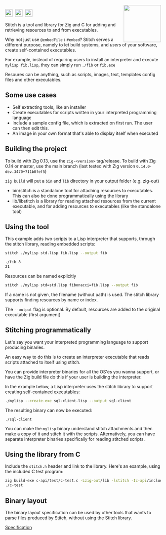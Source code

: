 <img align="right" height="120" src="https://user-images.githubusercontent.com/34946442/232327201-294224c2-8502-423b-b2cb-663ca88ccfc1.png">

<img src="https://user-images.githubusercontent.com/34946442/230613201-60de5adc-6304-4f18-84d9-d36bb46fdc1f.svg" width="24" height="24">&nbsp;
<img src="https://user-images.githubusercontent.com/34946442/230613198-ca5c938a-613b-412f-8d97-8ce8f19aeb1f.svg" width="24" height="24">&nbsp;
<img src="https://user-images.githubusercontent.com/34946442/230613203-858cb471-2859-4e6e-8ef9-61b03c36c085.svg" width="24" height="24">

Stitch is a tool and library for Zig and C for adding and retrieving resources to and from executables.

Why not just use `@embedFile` / `#embed`? Stitch serves a different purpose, namely to let build systems, and *users* of your software, create self-contained executables.

For example, instead of requiring users to install an interpreter and execute `mylisp fib.lisp`, they can simply run `./fib` or `fib.exe`

Resoures can be anything, such as scripts, images, text, templates config files and other executables.

## Some use cases
* Self extracting tools, like an installer
* Create executables for scripts written in your interpreted programming language
* Include a sample config file, which is extracted on first run. The user can then edit this.
* An image in your own format that's able to display itself when executed

## Building the project
To build with Zig 0.13, use the `zig-<version>` tag/release.
To build with Zig 0.14 or master, use the main branch (last tested with Zig version `0.14.0-dev.3470+711b0fef5`)

`zig build` will put a `bin` and `lib` directory in your output folder (e.g. zig-out)

* bin/stitch is a standalone tool for attaching resources to executables. This can also be done programmatically using the library
* lib/libstitch is a library for reading attached resources from the current executable, and for adding resources to executables (like the standalone tool)

## Using the tool

This example adds two scripts to a Lisp interpreter that supports, through the stitch library, reading embedded scripts:

```bash
stitch ./mylisp std.lisp fib.lisp --output fib

./fib 8
21
```

Resources can be named explicitly

```bash
stitch ./mylisp std=std.lisp fibonacci=fib.lisp --output fib
```

If a name is not given, the filename (without path) is used. The stitch library supports finding resources by name or index.

The `--output` flag is optional. By default, resources are added to the original executable (first argument)
## Stitching programmatically
Let's say you want your interpreted programming language to support producing binaries.

An easy way to do this is to create an interpreter executable that reads scripts attached to itself using stitch.

You can provide interpreter binaries for all the OS'es you wanna support, or have the Zig build file do this if your user is building the interpreter.

In the example below, a Lisp interpreter uses the stitch library to support creating self-contained executables:

```bash
./mylisp --create-exe sql-client.lisp --output sql-client
```
The resulting binary can now be executed:

```
./sql-client
```

You can make the `mylisp` binary understand stitch attachments and then make a copy of it and stitch it with the scripts. Alternatively, you can have separate interpreter binaries specifically for reading stitched scripts.
## Using the library from C

Include the `stitch.h` header and link to the library. Here's an example, using the included C test program:

```bash
zig build-exe c-api/test/c-test.c -Lzig-out/lib -lstitch -Ic-api/include
./c-test
```

## Binary layout

The binary layout specification can be used by other tools that wants to parse files produced by Stitch, without using the Stitch library.

[Specification](spec/README.md)
